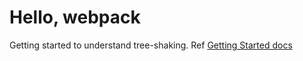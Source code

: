# Hello, webpack

Getting started to understand tree-shaking. Ref [Getting Started docs](https://webpack.js.org/guides/getting-started/#root)
